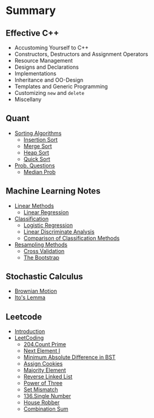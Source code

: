 # Summary

## Effective C++

* Accustoming Yourself to C++
* Constructors, Destructors and Assignment Operators
* Resource Management
* Designs and Declarations
* Implementations
* Inheritance and OO-Design
* Templates and Generic Programming
* Customizing  `new` and `delete`
* Miscellany

## Quant

* [Sorting Algorithms ](chapter2/sorting.md)
  * [Insertion Sort](chapter2/sorting/insertion-sort.md)
  * [Merge Sort](chapter2/sorting/merge-sort.md)
  * [Heap Sort](chapter2/sorting/heap-sort.md)
  * [Quick Sort](chapter2/sorting/quick-sort.md)
* [Prob. Questions](chapter2/prob-questions.md)
  * [Median Prob](chapter2/prob-questions/median-prob.md)

## Machine Learning Notes

* [Linear Methods](chapter3/linear-methods.md)
  * [Linear Regression](chapter3/linear-methods/linear-regression.md)
* [Classification](chapter3/classification.md)
  * [Logistic Regression](chapter3/classification/logistic-regression.md)
  * [Linear Discriminate Analysis](chapter3/classification/linear-discriminate-analysis.md)
  * [Comparison of Classification Methods](chapter3/classification/comparison-of-classification-methods.md)
* [Resampling Methods](chapter3/resampling-methods.md)
  * [Cross Validation](chapter3/resampling-methods/cross-validation.md)
  * [The Bootstrap](chapter3/resampling-methods/the-bootstrap.md)

## Stochastic Calculus

* [Brownian Motion](stochastic-calculus/brownian-motion.md)
* [Ito's Lemma](stochastic-calculus/itos-lemma.md)

## Leetcode

* [Introduction](README.md)
* [LeetCoding](chapter1.md)
  * [204.Count Prime](chapter1/count-prime.md)
  * [Next Element I](chapter1/next-element-i.md)
  * [Minimum Absolute Difference in BST](chapter1/minimum-absolute-difference-in-bst.md)
  * [Assign Cookies](chapter1/assign-cookies.md)
  * [Majority Element](chapter1/majority-element.md)
  * [Reverse Linked List](chapter1/reverse-linked-list.md)
  * [Power of Three](chapter1/power-of-three.md)
  * [Set Mismatch](chapter1/set-mismatch.md)
  * [136.Single Number](chapter1/single-number.md)
  * [House Robber](chapter1/house-robber.md)
  * [Combination Sum](chapter1/combination-sum.md)



